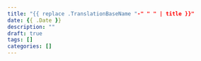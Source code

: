 ```yaml
---
title: "{{ replace .TranslationBaseName "-" " " | title }}"
date: {{ .Date }}
description: ""
draft: true
tags: []
categories: []
---
```

